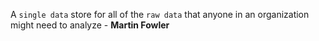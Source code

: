 A `single data` store for all of the `raw data` that anyone in an organization might need to analyze -  **Martin Fowler**



